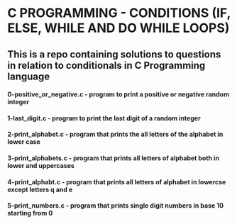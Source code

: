 # C PROGRAMMING - CONDITIONS (IF, ELSE, WHILE AND DO WHILE LOOPS)
## This is a repo containing solutions to questions in relation to conditionals in C Programming language
#### 0-positive_or_negative.c - program to print a positive or negative random integer
#### 1-last_digit.c - program to print the last digit of a random integer
#### 2-print_alphabet.c - program that prints the all  letters of the alphabet in lower case
#### 3-print_alphabets.c - program that prints all letters of alphabet both in lower and uppercases
#### 4-print_alphabt.c - program that prints all letters of alphabet in lowercse except letters q and e
#### 5-print_numbers.c - program that prints single digit numbers in base 10 starting from 0
